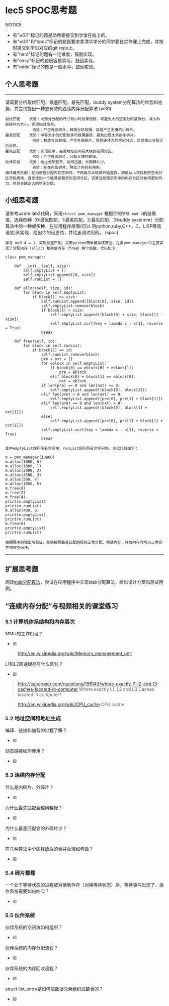# lec5 SPOC思考题


NOTICE
- 有"w3l1"标记的题是助教要提交到学堂在线上的。
- 有"w3l1"和"spoc"标记的题是要求拿清华学分的同学要在实体课上完成，并按时提交到学生对应的git repo上。
- 有"hard"标记的题有一定难度，鼓励实现。
- 有"easy"标记的题很容易实现，鼓励实现。
- 有"midd"标记的题是一般水平，鼓励实现。


## 个人思考题
---

请简要分析最优匹配，最差匹配，最先匹配，buddy system分配算法的优势和劣势，并尝试提出一种更有效的连续内存分配算法 (w3l1)
```
最优匹配    优势：大部分分配的尺寸较小时效果很好，可避免大的空闲分区被拆分，减小外部碎片的大小，实现相对简单。
            劣势：产生外部碎片，释放分区较慢，容易产生无用的小碎片。
最差匹配    优势：中等大小的分配较多时效果最好，避免出现太多的小碎片。
            劣势：释放分区较慢，产生外部碎片，容易破坏大的空闲分区，后续难以分配大的分区。
最先匹配    优势：实现简单，在高地址空间有大块的空闲分区。
            劣势：产生外部碎片，分配大块时较慢。
伙伴系统    优势：地址分配整齐，访问迅速，外部碎片少。
            劣势：存在内部碎片，降低了内存利用率。
循环最先匹配：在为进程分配内存空间时，不再每次从链首开始查找，而是从上次找到的空闲分区开始查找，直至找到一个能满足需求的空闲分区。该算法能使空闲中的内存分区分布得更加均匀，但将会缺乏大的空闲分区。
```

## 小组思考题

请参考ucore lab2代码，采用`struct pmm_manager` 根据你的`学号 mod 4`的结果值，选择四种（0:最优匹配，1:最差匹配，2:最先匹配，3:buddy systemm）分配算法中的一种或多种，在应用程序层面(可以 用python,ruby,C++，C，LISP等高语言)来实现，给出你的设思路，并给出测试用例。 (spoc)

```
学号 mod 4 = 1，实现最差匹配。采用python简单模拟该算法，在类pmm_manager中主要实现了分配内存（alloc）和释放内存（free）两个函数。代码如下：

class pmm_manager:

    def __init__(self, size):
        self.emptyList = []
        self.emptyList.append([0, size])
        self.runList = []

    def alloc(self, size, id):
        for block in self.emptyList:
            if block[1] >= size:
                self.runList.append([block[0], size, id])
                self.emptyList.remove(block)
                if block[1] > size:
                    self.emptyList.append([block[0] + size, block[1] - size])
                    self.emptyList.sort(key = lambda x : x[1], reverse = True)
                break

    def free(self, id):
        for block in self.runList:
            if block[2] == id:
                self.runList.remove(block)
                pre = nxt = []
                for eblock in self.emptyList:
                    if block[0] == eblock[0] + eblock[1]:
                        pre = eblock
                    elif block[0] + block[1] == eblock[0]:
                        nxt = eblock
                if len(pre) == 0 and len(nxt) == 0:
                    self.emptyList.append([block[0], block[1]])
                elif len(pre) > 0 and len(nxt) == 0:
                    self.emptyList.append([pre[0], pre[1] + block[1]])
                elif len(pre) == 0 and len(nxt) > 0:
                    self.emptyList.append([block[0], block[1] + nxt[1]])
                else:
                    self.emptyList.append([pre[0], pre[1] + block[1] + nxt[1]])
                self.emptyList.sort(key = lambda x : x[1], reverse = True)
                break

其中emptyList保存所有空闲块，runList保存所有非空闲块。测试代码如下：

m = pmm_manager(10000)
m.alloc(1000, 0)
m.alloc(1000, 1)
m.alloc(2000, 2)
m.alloc(4500, 3)
m.alloc(500, 4)
m.alloc(1000, 5)
m.free(0)
m.free(2)
m.free(4)
print(m.emptyList)
print(m.runList)
m.alloc(400, 6)
print(m.emptyList)
print(m.runList)
m.free(6)
print(m.emptyList)
print(m.runList)

根据程序的输出可验证，能够按照最差匹配的规则正常分配、释放内存，释放内存时可以正常合并相邻空闲块。
```

--- 

## 扩展思考题

阅读[slab分配算法](http://en.wikipedia.org/wiki/Slab_allocation)，尝试在应用程序中实现slab分配算法，给出设计方案和测试用例。

## “连续内存分配”与视频相关的课堂练习

### 5.1 计算机体系结构和内存层次
MMU的工作机理？

- [x]  

>  http://en.wikipedia.org/wiki/Memory_management_unit

L1和L2高速缓存有什么区别？

- [x]  

>  http://superuser.com/questions/196143/where-exactly-l1-l2-and-l3-caches-located-in-computer
>  Where exactly L1, L2 and L3 Caches located in computer?

>  http://en.wikipedia.org/wiki/CPU_cache
>  CPU cache

### 5.2 地址空间和地址生成
编译、链接和加载的过程了解？

- [x]  

>  

动态链接如何使用？

- [x]  

>  


### 5.3 连续内存分配
什么是内碎片、外碎片？

- [x]  

>  

为什么最先匹配会越用越慢？

- [x]  

>  

为什么最差匹配会的外碎片少？

- [x]  

>  

在几种算法中分区释放后的合并处理如何做？

- [x]  

>  

### 5.4 碎片整理
一个处于等待状态的进程被对换到外存（对换等待状态）后，等待事件出现了。操作系统需要如何响应？

- [x]  

>  

### 5.5 伙伴系统
伙伴系统的空闲块如何组织？

- [x]  

>  

伙伴系统的内存分配流程？

- [x]  

>  

伙伴系统的内存回收流程？

- [x]  

>  

struct list_entry是如何把数据元素组织成链表的？

- [x]  

>  




